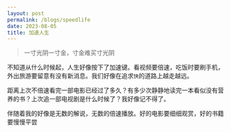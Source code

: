 ```yaml
---
layout: post
permalink: /blogs/speedlife
date: 2023-08-05
title: 加速人生
---
```


> 一寸光阴一寸金，寸金难买寸光阴

不知道从什么时候起，人生好像按下了加速键。看视频要倍速，吃饭时要刷手机，外出旅游要留意有没有新消息。我们好像在追求`快`的道路上越走越远。

距离上次不倍速看完一部电影已经过了多久？有多少次静静地读完一本看似没有营养的书？上次追一部电视剧是什么时候了？我好像记不得了。

伴随着我的好像是无数的解说，无数的倍速播放。好的电影要细细观赏，好的书籍要慢慢平尝